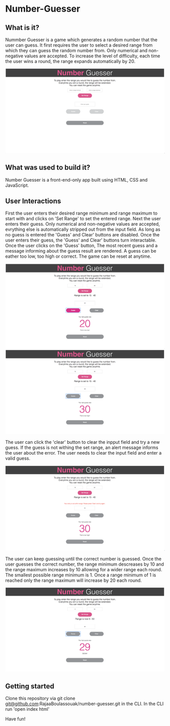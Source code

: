 # Number-Guesser

## What is it?

Nummber Guesser is a game which generates a random number that the user can guess. It first requires the user to select a desired range from which they can guess the random number from. Only numerical and non-negative values are accepted. 
To increase the level of difficulty, each time the user wins a round, the range expands automatically by 20.

![](images/Screen%20Shot%202019-01-20%20at%201.36.42%20PM.png)

## What was used to build it?

Number Guesser is a front-end-only app built using HTML, CSS and JavaScript.

## User Interactions

First the user enters their desired range minimum and range maximum to start with and clicks on 'Set Range' to set the entered range. Next the user enters their guess. Only numerical and non-negative values are accepted, evrything else is automatically stripped out from the input field. As long as no guess is entered the 'Guess' and Clear' buttons are disabled. Once the user enters their guess, the 'Guess' and Clear' buttons turn interactable. Once the user clicks on the 'Guess' button, The most recent guess and a message informing about the guess result are rendered. A guess can be eather too low, too high or correct. The game can be reset at anytime.

![](images/Screen%20Shot%202019-01-20%20at%201.31.37%20PM.png)
![](images/Screen%20Shot%202019-01-20%20at%201.32.24%20PM.png)


The user can click the 'clear' button to clear the inpput field and try a new guess. If the guess is not withing the set range, an alert message informs the user about the error. The user needs to clear the input field and enter a valid guess.

![](images/Screen%20Shot%202019-01-20%20at%201.33.04%20PM.png)


The user can keep guessing until the correct number is guessed. Once the user guesses the correct number, the range minimum descreases by 10 and the range maximum increases by 10 allowing for a wider range each round. The smallest possible range minimum is 1. Once a range minimum of 1 is reached only the range maximum will increase by 20 each round.

![](images/Screen%20Shot%202019-01-20%20at%201.33.28%20PM.png)

## Getting started

Clone this repository via git clone git@github.com:RajaaBoulassouak/number-guesser.git in the CLI.
In the CLI run 'open index html'

Have fun!










